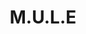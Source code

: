 ---
title: M.U.L.E
description: Implemented a simplified version of the Atari 400 game M.U.L.E in JavaFX
url: #
---